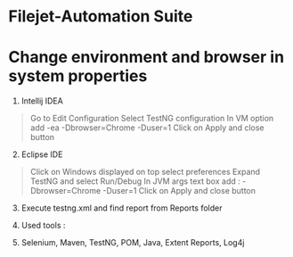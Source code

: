 # Filejet-Automation Suite

# Change environment and browser in system properties
1. Intellij IDEA
> Go to Edit Configuration
> Select  TestNG configuration 
> In VM option add -ea -Dbrowser=Chrome -Duser=1
> Click on Apply and close button

2. Eclipse IDE
> Click on Windows displayed on top
> select preferences 
> Expand TestNG and select Run/Debug
> In JVM args text box add : -Dbrowser=Chrome -Duser=1
> Click on Apply and close button

3. Execute testng.xml and find report from Reports folder

4. Used tools :
5.   Selenium, Maven, TestNG, POM, Java, Extent Reports, Log4j

